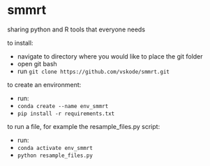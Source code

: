 # smmrt
sharing python and R tools that everyone needs

to install:
- navigate to directory where you would like to place the git folder
- open git bash 
- run `git clone https://github.com/vskode/smmrt.git`

to create an environment:
- run:
- `conda create --name env_smmrt`
- `pip install -r requirements.txt`

to run a file, for example the resample_files.py script:
- run: 
- `conda activate env_smmrt`
- `python resample_files.py`